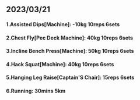## 2023/03/21
#### 1.Assisted Dips\[Machine\]: -10kg 10reps 6sets
#### 2.Chest Fly\[Pec Deck Machine\]: 40kg 10reps 6sets
#### 3.Incline Bench Press\[Machine\]: 50kg 10reps 6sets
#### 4.Hack Squat\[Machine\]: 40kg 10reps 6sets
#### 5.Hanging Leg Raise\[Captain'S Chair\]: 15reps 6sets
#### 6.Running: 30mins 5km
